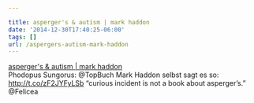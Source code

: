 ```yaml
---

title: asperger's & autism | mark haddon
date: '2014-12-30T17:40:25-06:00'
tags: []
url: /aspergers-autism-mark-haddon
---
```

<a href="http://www.markhaddon.com/aspergers-and-autism">asperger's & autism | mark haddon</a><br/>Phodopus Sungorus: @TopBuch Mark Haddon selbst sagt es so:
<a href="http://t.co/zF2JYFyLSb" target="_blank">http://t.co/zF2JYFyLSb</a>
&ldquo;curious incident is not a book about asperger’s.&rdquo;
@Felicea
